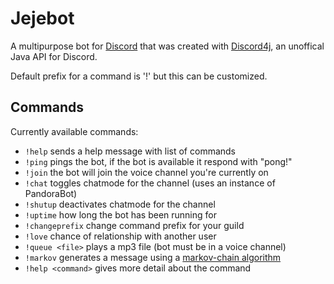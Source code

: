 # Jejebot
A multipurpose bot for [Discord](https://discordapp.com/) that was created with [Discord4j](http://austinv11.github.io/Discord4J/), an unoffical Java API for Discord.

Default prefix for a command is '!' but this can be customized.

## Commands
Currently available commands:
* ``` !help ``` sends a help message with list of commands
* ``` !ping ``` pings the bot, if the bot is available it respond with "pong!"
* ``` !join ``` the bot will join the voice channel you're currently on
* ``` !chat ``` toggles chatmode for the channel (uses an instance of PandoraBot)
* ``` !shutup ``` deactivates chatmode for the channel 
* ``` !uptime ``` how long the bot has been running for
* ``` !changeprefix ``` change command prefix for your guild
* ``` !love ``` chance of relationship with another user
* ``` !queue <file> ``` plays a mp3 file (bot must be in a voice channel)
* ``` !markov ``` generates a message using a [markov-chain algorithm](http://stackoverflow.com/a/5307230) 
* ``` !help <command> ``` gives more detail about the command

